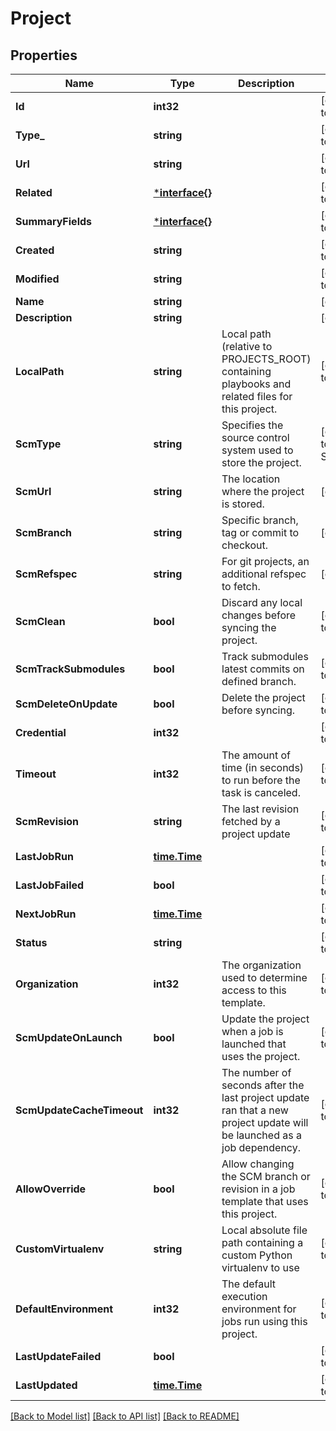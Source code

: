 # Project

## Properties
Name | Type | Description | Notes
------------ | ------------- | ------------- | -------------
**Id** | **int32** |  | [optional] [default to null]
**Type_** | **string** |  | [optional] [default to null]
**Url** | **string** |  | [optional] [default to null]
**Related** | [***interface{}**](interface{}.md) |  | [optional] [default to null]
**SummaryFields** | [***interface{}**](interface{}.md) |  | [optional] [default to null]
**Created** | **string** |  | [optional] [default to null]
**Modified** | **string** |  | [optional] [default to null]
**Name** | **string** |  | [default to null]
**Description** | **string** |  | [optional] 
**LocalPath** | **string** | Local path (relative to PROJECTS_ROOT) containing playbooks and related files for this project. | [optional] [default to null]
**ScmType** | **string** | Specifies the source control system used to store the project. | [optional] [default to SCM_TYPE.EMPTY]
**ScmUrl** | **string** | The location where the project is stored. | [optional] 
**ScmBranch** | **string** | Specific branch, tag or commit to checkout. | [optional] 
**ScmRefspec** | **string** | For git projects, an additional refspec to fetch. | [optional] 
**ScmClean** | **bool** | Discard any local changes before syncing the project. | [optional] [default to false]
**ScmTrackSubmodules** | **bool** | Track submodules latest commits on defined branch. | [optional] [default to false]
**ScmDeleteOnUpdate** | **bool** | Delete the project before syncing. | [optional] [default to false]
**Credential** | **int32** |  | [optional] [default to null]
**Timeout** | **int32** | The amount of time (in seconds) to run before the task is canceled. | [optional] [default to null]
**ScmRevision** | **string** | The last revision fetched by a project update | [optional] [default to null]
**LastJobRun** | [**time.Time**](time.Time.md) |  | [optional] [default to null]
**LastJobFailed** | **bool** |  | [optional] [default to null]
**NextJobRun** | [**time.Time**](time.Time.md) |  | [optional] [default to null]
**Status** | **string** |  | [optional] [default to null]
**Organization** | **int32** | The organization used to determine access to this template. | [optional] [default to null]
**ScmUpdateOnLaunch** | **bool** | Update the project when a job is launched that uses the project. | [optional] [default to false]
**ScmUpdateCacheTimeout** | **int32** | The number of seconds after the last project update ran that a new project update will be launched as a job dependency. | [optional] [default to null]
**AllowOverride** | **bool** | Allow changing the SCM branch or revision in a job template that uses this project. | [optional] [default to false]
**CustomVirtualenv** | **string** | Local absolute file path containing a custom Python virtualenv to use | [optional] [default to null]
**DefaultEnvironment** | **int32** | The default execution environment for jobs run using this project. | [optional] [default to null]
**LastUpdateFailed** | **bool** |  | [optional] [default to null]
**LastUpdated** | [**time.Time**](time.Time.md) |  | [optional] [default to null]

[[Back to Model list]](../README.md#documentation-for-models) [[Back to API list]](../README.md#documentation-for-api-endpoints) [[Back to README]](../README.md)

